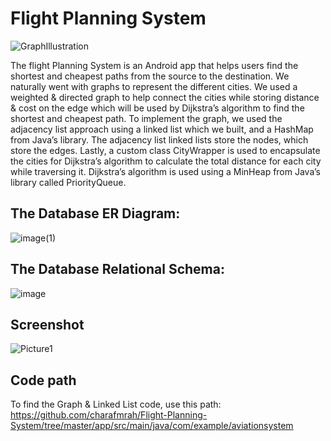 # Flight Planning System
![GraphIllustration](https://user-images.githubusercontent.com/20629020/118331702-9becf000-b511-11eb-8e9b-23eb184ed6bc.jpg)

The flight Planning System is an Android app that helps users find the shortest and cheapest paths from the source to the destination. We naturally went with graphs to represent the different cities. We used a weighted & directed graph to help connect the cities while storing distance & cost on the edge which will be used by Dijkstra’s algorithm to find the shortest and cheapest path. To implement the graph, we used the adjacency list approach using a linked list which we built, and a HashMap from Java’s library. The adjacency list linked lists store the nodes, which store the edges. Lastly, a custom class CityWrapper is used to encapsulate the cities for Dijkstra’s algorithm to calculate the total distance for each city while traversing it. Dijkstra’s algorithm is used using a MinHeap from Java’s library called PriorityQueue.

## The Database ER Diagram:
![image(1)](https://user-images.githubusercontent.com/20629020/142840570-e5b7111e-50f0-4c86-b67b-d0389761237c.png)

## The Database Relational Schema:
![image](https://user-images.githubusercontent.com/20629020/142840328-7b9c8977-6768-4a59-bb93-c2c3ca65c85d.png)

## Screenshot
![Picture1](https://user-images.githubusercontent.com/20629020/119610665-43b3c900-be02-11eb-89ae-2db77de00f83.png)

## Code path
To find the Graph & Linked List code, use this path: https://github.com/charafmrah/Flight-Planning-System/tree/master/app/src/main/java/com/example/aviationsystem
